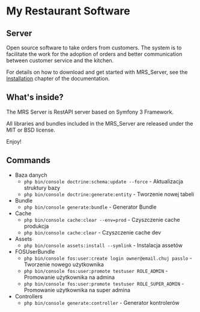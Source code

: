 My Restaurant Software
========================
## Server

Open source software to take orders from customers. The system is to facilitate the work for the
adoption of orders and better communication between customer service and the kitchen.

For details on how to download and get started with MRS_Server, see the
[Installation](INSTALL.md) chapter of the documentation.

What's inside?
--------------

The MRS Server is RestAPI server based on Symfony 3 Framework.

All libraries and bundles included in the MRS_Server are
released under the MIT or BSD license.

Enjoy!

Commands
--------
- Baza danych
    - `php bin/console doctrine:schema:update --force` - Aktualizacja struktury bazy
    - `php bin/console doctrine:generate:entity` - Tworzenie nowej tabeli
- Bundle
    - `php bin/console generate:bundle` - Generator Bundle
- Cache
    - `php bin/console cache:clear --env=prod` - Czyszczenie cache produkcja
    - `php bin/console cache:clear` - Czyszczenie cache dev
- Assets
    - `php bin/console assets:install --symlink` - Instalacja assetów
- FOSUserBundle
    - `php bin/console fos:user:create login owner@email.chuj passlo` - Tworzenie nowego użytkownika
    - `php bin/console fos:user:promote testuser ROLE_ADMIN` - Promowanie użytkownika na admina
    - `php bin/console fos:user:promote testuser ROLE_SUPER_ADMIN` - Promowanie użytkownika na super admina
- Controllers
    - `php bin/console generate:controller` - Generator kontrolerów